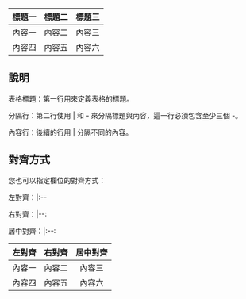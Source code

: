 | 標題一 | 標題二 | 標題三 |
|--------|--------|--------|
| 內容一 | 內容二 | 內容三 |
| 內容四 | 內容五 | 內容六 |



## 說明
表格標題：第一行用來定義表格的標題。  

分隔行：第二行使用 | 和 - 來分隔標題與內容，這一行必須包含至少三個 -。  

內容行：後續的行用 | 分隔不同的內容。  

 
## 對齊方式  

您也可以指定欄位的對齊方式：  

左對齊：|:--  

右對齊：|--:  

居中對齊：|:--:  




| 左對齊  | 右對齊  | 居中對齊 |
|:--------|--------:|:--------:|
| 內容一  | 內容二 | 內容三  |
| 內容四  | 內容五 | 內容六  |

